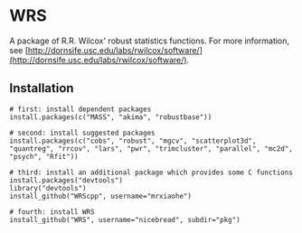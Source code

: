 # WRS #

A package of R.R. Wilcox' robust statistics functions.
For more information, see [http://dornsife.usc.edu/labs/rwilcox/software/](http://dornsife.usc.edu/labs/rwilcox/software/).


## Installation ##


    # first: install dependent packages
    install.packages(c("MASS", "akima", "robustbase"))
    
    # second: install suggested packages
    install.packages(c("cobs", "robust", "mgcv", "scatterplot3d", "quantreg", "rrcov", "lars", "pwr", "trimcluster", "parallel", "mc2d", "psych", "Rfit"))
    
    # third: install an additional package which provides some C functions
    install.packages("devtools")
    library("devtools")
    install_github("WRScpp", username="mrxiaohe")
    
    # fourth: install WRS
    install_github("WRS", username="nicebread", subdir="pkg")
